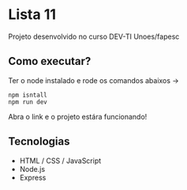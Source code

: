 # Lista 11 
Projeto desenvolvido no curso DEV-TI Unoes/fapesc

## Como executar?
Ter o node instalado e rode os comandos abaixos ->
```
npm isntall 
npm run dev
```

Abra o link e o projeto estára funcionando!

## Tecnologias
- HTML / CSS / JavaScript
- Node.js
- Express
